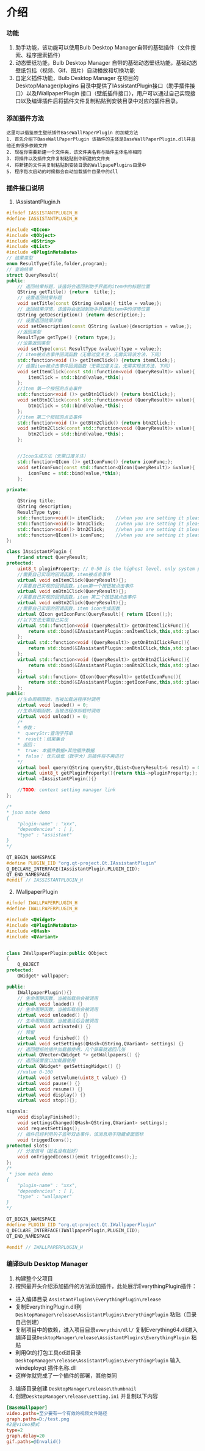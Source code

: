 # 介绍
### 功能

1. 助手功能，该功能可以使用Bulb Desktop Manager自带的基础插件（文件搜索、程序搜索插件）
2. 动态壁纸功能，Bulb Desktop Manager 自带的基础动态壁纸功能，基础动态壁纸包括（视频、Gif、图片）自动播放和切换功能
3. 自定义插件功能，Bulb Desktop Manager 在项目的DesktopManager/plugins 目录中提供了IAssistantPlugin接口（助手插件接口）以及IWallpaperPlugin 接口（壁纸插件接口），用户可以通过自己实现接口以及编译插件后将插件文件复制粘贴到安装目录中对应的插件目录。
### 添加插件方法
    这里可以借鉴原生壁纸插件BaseWallPaperPlugin 的加载方法
    1. 首先介绍下BaseWallPaperPlugin 该插件的主体是BaseWallPaperPlugin.dll并且他还由很多依赖文件
    2. 现在你需要新建一个文件夹，该文件夹名称与插件主体名称相同
    3. 将插件以及插件文件复制粘贴到你新建的文件夹
    4. 将新建的文件夹复制粘贴到安装目录的WallpapePlugins目录中
    5. 程序每次启动的时候都会自动加载插件目录中的dll
### 插件接口说明

1. IAssistantPlugin.h
```C++
#ifndef IASSISTANTPLUGIN_H
#define IASSISTANTPLUGIN_H

#include <QIcon>
#include <QObject>
#include <QString>
#include <QList>
#include <QPluginMetaData>
// 结果类型
enum ResultType{file,folder,program};
// 查询结果
struct QueryResult{
public:
    // 返回结果标题，该值将会返回到助手界面的item中的标题位置
    QString getTitle() {return  title;};
    // 设置返回结果标题
    void setTitle(const QString &value){ title = value;};
    // 返回结果详情，该值将会返回到助手界面的item中的详情位置
    QString getDescription() {return description;};
    // 设置返回结果详情
    void setDescription(const QString &value){description = value;};
    //返回类型
    ResultType getType() {return type;};
    //设置返回类型
    void setType(const ResultType &value){type = value;};
    // item被点击事件回调函数（无需过度关注，无需实现该方法，下同）
    std::function<void ()> getItemClick() {return itemClick;};
    // 设置item被点击事件回调函数（无需过度关注，无需实现该方法，下同）
    void setItemClick(const std::function<void (QueryResult)> value){
        itemClick = std::bind(value,*this);
    };
    //item 第一个按钮的点击事件
    std::function<void ()> getBtn1Click() {return btn1Click;};
    void setBtn1Click(const std::function<void (QueryResult)> value){
        btn1Click = std::bind(value,*this);
    };
    //item 第二个按钮的点击事件
    std::function<void ()> getBtn2Click() {return btn2Click;};
    void setBtn2Click(const std::function<void (QueryResult)> value){
        btn2Click = std::bind(value,*this);
    };


    //Icon生成方法（无需过度关注）
    std::function<QIcon ()> getIconFunc() {return iconFunc;};
    void setIconFunc(const std::function<QIcon(QueryResult)> &value){
        iconFunc = std::bind(value,*this);
    };

private:

    QString title;
    QString description;
    ResultType type;
    std::function<void()> itemClick;    //when you are setting it please use IAssistantPlugin::returnItemClickFunc to get the callback function（自己翻一下吧，写的时候有时候喜欢谢英文注释）
    std::function<void()> btn1Click;    //when you are setting it please use IAssistantPlugin::returnBtn1ClickFunc to get the callback function
    std::function<void()> btn2Click;    //when you are setting it please use IAssistantPlugin::returnBtn2ClickFunc to get the callback function
    std::function<QIcon()> iconFunc;    //when you are setting it please use IAssistantPlugin::returnBtn2ClickFunc to get the callback function
};

class IAssistantPlugin {
    friend struct QueryResult;
protected:
    uint8_t pluginProperty; // 0-50 is the highest level, only system plugin can be
    //需要自己实现的回调函数，item被点击事件
    virtual void onItemClick(QueryResult){};
    //需要自己实现的回调函数，item第一个按钮被点击事件
    virtual void onBtn1Click(QueryResult){};
    //需要自己实现的回调函数，item 第二个按钮被点击事件
    virtual void onBtn2Click(QueryResult){};
    //需要自己实现的回调函数，item icon生成函数
    virtual QIcon getIconFunc(QueryResult){ return QIcon();};
    //以下方法无需自己实现
    virtual std::function<void (QueryResult)> getOnItemClickFunc(){
        return std::bind(&IAssistantPlugin::onItemClick,this,std::placeholders::_1);
    };
    virtual std::function<void (QueryResult)> getOnBtn1ClickFunc(){
        return std::bind(&IAssistantPlugin::onBtn1Click,this,std::placeholders::_1);
    };
    virtual std::function<void (QueryResult)> getOnBtn2ClickFunc(){
        return std::bind(&IAssistantPlugin::onBtn2Click,this,std::placeholders::_1);
    };
    virtual std::function< QIcon(QueryResult)> getGetIconFunc(){
        return std::bind(&IAssistantPlugin::getIconFunc,this,std::placeholders::_1);
    };
public:
    //生命周期函数，当被加载进程序时调用
    virtual void loaded() = 0;
    //生命周期函数，当被进程序卸载时调用
    virtual void unload() = 0;
    /*
    * 参数：
    *  queryStr:查询字符串
    *  result：结果集合
    * 返回：
    *  true: 本插件数据+其他插件数据
    *  false： 优先级低（数字大）的插件将不再进行
    */
    virtual bool query(QString queryStr,QList<QueryResult>& result) = 0;
    virtual uint8_t getPluginProperty(){return this->pluginProperty;};
    virtual ~IAssistantPlugin(){}

    //TODO: context setting manager link
};

/*
* json mate demo
{
    "plugin-name" : "xxx",
    "dependencies" : [ ],
    "type" : "assistant"
}
*/

QT_BEGIN_NAMESPACE
#define PLUGIN_IID "org.qt-project.Qt.IAssistantPlugin"
Q_DECLARE_INTERFACE(IAssistantPlugin,PLUGIN_IID);
QT_END_NAMESPACE
#endif // IASSISTANTPLUGIN_H


```

2. IWallpaperPlugin
```C++
#ifndef IWALLPAPERPLUGIN_H
#define IWALLPAPERPLUGIN_H

#include <QWidget>
#include <QPluginMetaData>
#include <QHash>
#include <QVariant>


class IWallpaperPlugin:public QObject
{
    Q_OBJECT
protected:
    QWidget* wallpaper;

public:
    IWallpaperPlugin(){}
    // 生命周期函数，当被加载后会被调用
    virtual void loaded() {}
    // 生命周期函数，当被卸载后会被调用
    virtual void unloaded() {}
    // 生命周期函数，当被激活后会被调用
    virtual void activated() {}
    // 预留
    virtual void finished() {}
    virtual void setSettings(QHash<QString,QVariant> settings) {}
    // 返回壁纸给插件加载器使用，几个屏幕就返回几张
    virtual QVector<QWidget *> getWallpapers() {}
    // 返回设置窗口加载器使用
    virtual QWidget* getSettingWidget() {}
    //value 0-100
    virtual void setVolume(uint8_t value) {}
    virtual void pause() {}
    virtual void resume() {}
    virtual void display() {}
    virtual void stop(){};

signals:
    void displayFinished();
    void settingsChanged(QHash<QString,QVariant> settings);
    void requestSettings();
    // 插件已经利用钩子监听双击事件，该消息用于隐藏桌面图标
    void triggedIcons();
protected slots:
    // 分发信号（起名没有起好）
    void onTriggedIcons(){emit triggedIcons();};
};
/*
 * json meta demo
{
    "plugin-name" : "xxx",
    "dependencies" : [ ],
    "type" : "wallpaper"
}
*/

QT_BEGIN_NAMESPACE
#define PLUGIN_IID "org.qt-project.Qt.IWallpaperPlugin"
Q_DECLARE_INTERFACE(IWallpaperPlugin,PLUGIN_IID);
QT_END_NAMESPACE

#endif // IWALLPAPERPLUGIN_H

```

### 编译Bulb Desktop Manager
1. 构建整个父项目
2. 按照最开头介绍添加插件的方法添加插件，此处展示EverythingPlugin插件：
-  进入编译目录 ```AssistantPlugins\EverythingPlugin\release```
- 复制EverythingPlugin.dll到 ```DesktopManager\release\AssistantPlugins\EverythingPlugin``` 粘贴（目录自己创建）
- 复制项目中的依赖，进入项目目录```everythin/dll/``` 复制Everything64.dll进入编译目录```DesktopManager\release\AssistantPlugins\EverythingPlugin``` 粘贴
- 利用Qt的打包工具cd进目录 ```DesktopManager\release\AssistantPlugins\EverythingPlugin``` 输入windeployqt 插件名称.dll
- 这样你就完成了一个插件的部署，其他类同
3. 编译目录创建 ```DesktopManager\release\thumbnail```
4. 创建```DesktopManager\release\setting.ini``` 并复制以下内容
```ini
[BaseWallpaper]
video.paths=至少要有一个有效的视频文件路径
graph.paths=D:/test.png
#2是video模式
type=2 
graph.delay=20
gif.paths=@Invalid()

```
